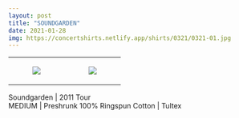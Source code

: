 ```yaml
---
layout: post
title: "SOUNDGARDEN"
date: 2021-01-28
img: https://concertshirts.netlify.app/shirts/0321/0321-01.jpg
---
```




<table style="width:100%;"><tr><td style="vertical-align:top;">
      <figure class="tmblr-full" data-orig-height="2048" data-orig-width="1365" data-orig-src="https://concertshirts.netlify.app/shirts/0321/0321-01.jpg"><img src="https://64.media.tumblr.com/2da04bae1298397b782ecd7fd1219f60/affc46be5f1ef619-c5/s540x810/855bb55b36b7d93df51be73328c7e7acce383484.jpg" data-orig-height="2048" data-orig-width="1365" data-orig-src="https://concertshirts.netlify.app/shirts/0321/0321-01.jpg"/></figure></td>
    <td style="vertical-align:top;">
      <figure class="tmblr-full" data-orig-height="2048" data-orig-width="1365" data-orig-src="https://concertshirts.netlify.app/shirts/0321/0321-02.jpg"><img src="https://64.media.tumblr.com/d5e12829c444259314d4add9e60bf5d1/affc46be5f1ef619-11/s540x810/607f132f6bee2f1dff4ee4be5984a05efc129b29.jpg" data-orig-height="2048" data-orig-width="1365" data-orig-src="https://concertshirts.netlify.app/shirts/0321/0321-02.jpg"/></figure></td>
  </tr></table><p>
  Soundgarden | 2011 Tour<br/>MEDIUM | Preshrunk 100% Ringspun Cotton | Tultex
</p>
